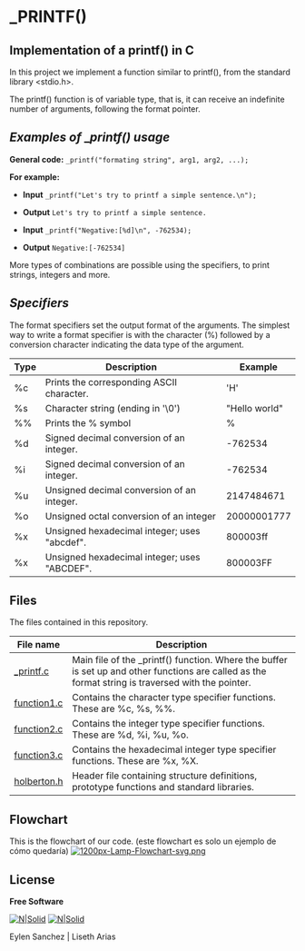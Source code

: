 # _PRINTF()
## Implementation of a printf() in C

In this project we implement a function similar to printf(), from the standard  library <stdio.h>.

The printf() function is of variable type, that is, it can receive an indefinite number of arguments, following the format pointer.

## _Examples of_ __printf() usage_

**General code:** ```_printf("formating string", arg1, arg2, ...);```

**For example:**

- **Input** ```_printf("Let's try to printf a simple sentence.\n");```
- **Output** ```Let's try to printf a simple sentence.```

- **Input** ```_printf("Negative:[%d]\n", -762534);```
- **Output** ```Negative:[-762534]```

More types of combinations are possible using the specifiers, to print strings, integers and more.

## _Specifiers_
The format specifiers set the output format of the arguments.
The simplest way to write a format specifier is with the character (%) followed by a conversion character indicating the data type of the argument.

| Type |   Description | Example   |
| ------ | ------ | ------ |
| %c | Prints the corresponding ASCII character. |'H' |
| %s | Character string (ending in '\0') |"Hello world" |
| %% | Prints the % symbol | % |
| %d | Signed decimal conversion of an integer. | -762534 |
| %i | Signed decimal conversion of an integer. | -762534 |
| %u | Unsigned decimal conversion of an integer. | 2147484671|
| %o | Unsigned octal conversion of an integer |20000001777 |
| %x | Unsigned hexadecimal integer; uses "abcdef". | 800003ff|
| %x | Unsigned hexadecimal integer; uses "ABCDEF". | 800003FF|


## Files

The files contained in this repository.

| File name  |Description |
| ------ | ------ |
|[_printf.c]| Main file of the _printf() function. Where the buffer is set up and other functions are called as the format string is traversed with the pointer. |
| [function1.c] | Contains the character type specifier functions. These are %c, %s, %%. |
| [function2.c] | Contains the integer type specifier functions. These are %d, %i, %u, %o. |
| [function3.c] | Contains the hexadecimal integer type specifier functions. These are %x, %X. |
| [holberton.h] | Header file containing structure definitions, prototype functions and standard libraries. |

## Flowchart

This is the flowchart of our code. (este flowchart es solo un ejemplo de cómo quedaría)
[![1200px-Lamp-Flowchart-svg.png](https://i.postimg.cc/3xjNz7Nq/1200px-Lamp-Flowchart-svg.png)](https://postimg.cc/tsT9VKhd)

## License

**Free Software**

[![N|Solid](https://i.postimg.cc/FKh7hgp9/pngegg.png)](https://twitter.com/EylenSnchez1) [![N|Solid](https://i.postimg.cc/FKh7hgp9/pngegg.png)](https://twitter.com/Lisethav55) 

Eylen Sanchez | Liseth Arias

[//]: # (These are reference links used in the body of this note. - )

   [_printf.c]: <https://github.com/EylenS/Assays/blob/main/_printf.c>
   [function1.c]: <https://github.com/EylenS/Assays/blob/main/function1.c>
   [function2.c]: <https://github.com/EylenS/Assays/blob/main/function2.c>
   [function3.c]: <https://github.com/EylenS/Assays/blob/main/function3.c>
   [holberton.h]: <https://github.com/EylenS/Assays/blob/main/holberton.h>
